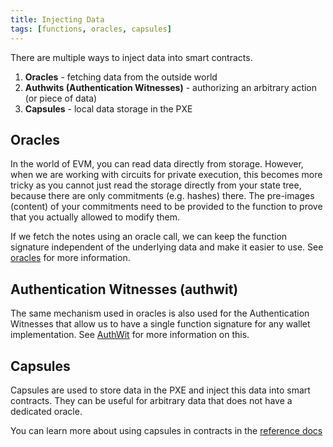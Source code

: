```yaml
---
title: Injecting Data
tags: [functions, oracles, capsules]
---
```


There are multiple ways to inject data into smart contracts.

1. **Oracles** - fetching data from the outside world
2. **Authwits (Authentication Witnesses)** - authorizing an arbitrary action (or piece of data)
3. **Capsules** - local data storage in the PXE

## Oracles

In the world of EVM, you can read data directly from storage. However, when we are working with circuits for private execution, this becomes more tricky as you cannot just read the storage directly from your state tree, because there are only commitments (e.g. hashes) there. The pre-images (content) of your commitments need to be provided to the function to prove that you actually allowed to modify them.

If we fetch the notes using an oracle call, we can keep the function signature independent of the underlying data and make it easier to use. See [oracles](./oracles.md) for more information.

## Authentication Witnesses (authwit)

The same mechanism used in oracles is also used for the Authentication Witnesses that allow us to have a single function signature for any wallet implementation. See [AuthWit](../../concepts/advanced/authwit.md) for more information on this.

## Capsules

Capsules are used to store data in the PXE and inject this data into smart contracts. They can be useful for arbitrary data that does not have a dedicated oracle.

You can learn more about using capsules in contracts in the [reference docs](../../../developers/reference/smart_contract_reference/aztec-nr/aztec/oracle/capsules.md)
